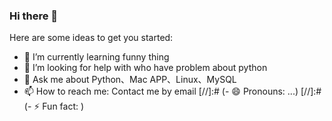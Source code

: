 ### Hi there 👋

Here are some ideas to get you started:

- 🌱 I’m currently learning funny thing
- 🤔 I’m looking for help with who have problem about python
- 💬 Ask me about Python、Mac APP、Linux、MySQL
- 📫 How to reach me: Contact me by email
[//]:# (- 😄 Pronouns: ...)
[//]:# (- ⚡ Fun fact: )
